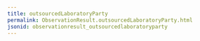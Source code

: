 ```yaml
---
title: outsourcedLaboratoryParty
permalink: ObservationResult.outsourcedLaboratoryParty.html
jsonid: observationresult_outsourcedlaboratoryparty
---
```

